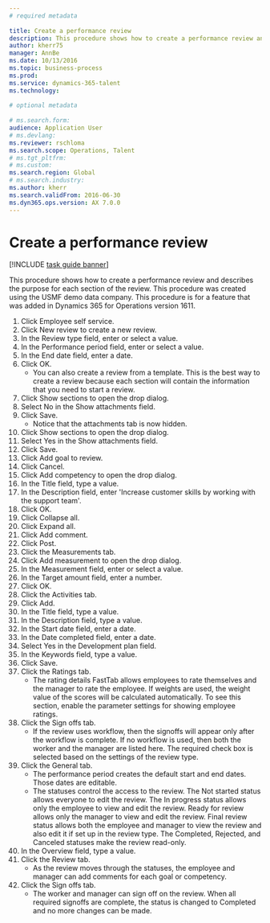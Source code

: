 ```yaml
--- 
# required metadata 
 
title: Create a performance review
description: This procedure shows how to create a performance review and describes the purpose for each section of the review. 
author: kherr75
manager: AnnBe 
ms.date: 10/13/2016
ms.topic: business-process 
ms.prod:  
ms.service: dynamics-365-talent 
ms.technology:  
 
# optional metadata 
 
# ms.search.form:   
audience: Application User 
# ms.devlang:  
ms.reviewer: rschloma
ms.search.scope: Operations, Talent 
# ms.tgt_pltfrm:  
# ms.custom:  
ms.search.region: Global
# ms.search.industry: 
ms.author: kherr
ms.search.validFrom: 2016-06-30 
ms.dyn365.ops.version: AX 7.0.0 
---
```

# Create a performance review

[!INCLUDE [task guide banner](../../includes/task-guide-banner.md)]

This procedure shows how to create a performance review and describes the purpose for each section of the review. This procedure was created using the USMF demo data company. This procedure is for a feature that was added in Dynamics 365 for Operations version 1611.

1. Click Employee self service.
2. Click New review to create a new review.
3. In the Review type field, enter or select a value.
4. In the Performance period field, enter or select a value.
5. In the End date field, enter a date.
6. Click OK.
    * You can also create a review from a template. This is the best way to create a review because each section will contain the information that you need to start a review.  
7. Click Show sections to open the drop dialog.
8. Select No in the Show attachments field.
9. Click Save.
    * Notice that the attachments tab is now hidden.  
10. Click Show sections to open the drop dialog.
11. Select Yes in the Show attachments field.
12. Click Save.
13. Click Add goal to review.
14. Click Cancel.
15. Click Add competency to open the drop dialog.
16. In the Title field, type a value.
17. In the Description field, enter 'Increase customer skills by working with the support team'.
18. Click OK.
19. Click Collapse all.
20. Click Expand all.
21. Click Add comment.
22. Click Post.
23. Click the Measurements tab.
24. Click Add measurement to open the drop dialog.
25. In the Measurement field, enter or select a value.
26. In the Target amount field, enter a number.
27. Click OK.
28. Click the Activities tab.
29. Click Add.
30. In the Title field, type a value.
31. In the Description field, type a value.
32. In the Start date field, enter a date.
33. In the Date completed field, enter a date.
34. Select Yes in the Development plan field.
35. In the Keywords field, type a value.
36. Click Save.
37. Click the Ratings tab.
    * The rating details FastTab allows employees to rate themselves and the manager to rate the employee. If weights are used, the weight value of the scores will be calculated automatically.    To see this section, enable the parameter settings for showing employee ratings.  
38. Click the Sign offs tab.
    * If the review uses workflow, then the signoffs will appear only after the workflow is complete. If no workflow is used, then both the worker and the manager are listed here. The required check box is selected based on the settings of the review type.  
39. Click the General tab.
    * The performance period creates the default start and end dates. Those dates are editable.  
    * The statuses control the access to the review. The Not started status allows everyone to edit the review. The In progress status allows only the employee to view and edit the review. Ready for review allows only the manager to view and edit the review. Final review status allows both the employee and manager to view the review and also edit it if set up in the review type. The Completed, Rejected, and Canceled statuses make the review read-only.  
40. In the Overview field, type a value.
41. Click the Review tab.
    * As the review moves through the statuses, the employee and manager can add comments for each goal or competency.  
42. Click the Sign offs tab.
    * The worker and manager can sign off on the review. When all required signoffs are complete, the status is changed to Completed and no more changes can be made.  

